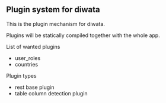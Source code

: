 ## Plugin system for diwata

This is the plugin mechanism for diwata.

Plugins will be statically compiled together with the whole app.


List of wanted plugins
- user_roles
- countries

Plugin types
- rest base plugin
- table column detection plugin
